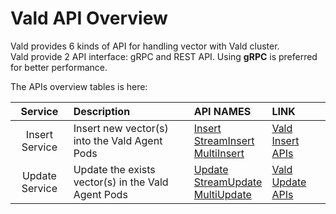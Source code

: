 # Vald API Overview

Vald provides 6 kinds of API for handling vector with Vald cluster.<br>
Vald provide 2 API interface: gRPC and REST API.
Using **gRPC** is preferred for better performance.

The APIs overview tables is here:

|    Service     | Description                                                                  | API NAMES                                                                                                                                                | LINK                                 |
| :------------: | :--------------------------------------------------------------------------- | :------------------------------------------------------------------------------------------------------------------------------------------------------- | :----------------------------------- |
| Insert Service | Insert new vector(s) into the Vald Agent Pods                                | [Insert](../api/insert.md#insert-rpc)<br>[StreamInsert](../api/insert.md#streaminsert-rpc)<br>[MultiInsert](../api/insert.md#multiinsert-rpc) | [Vald Insert APIs](../api/insert.md) |
| Update Service | Update the exists vector(s) in the Vald Agent Pods | [Update](../api/update.md#update-rpc)<br>[StreamUpdate](../api/update.md#streamupdate-rpc)<br>[MultiUpdate](../api/update.md#multiupdate-rpc) | [Vald Update APIs](../api/update.md) |
